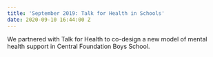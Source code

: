 ```yaml
---
title: 'September 2019: Talk for Health in Schools'
date: 2020-09-10 16:44:00 Z
---
```


We partnered with Talk for Health to co-design a new model of mental health support in Central Foundation Boys School. 